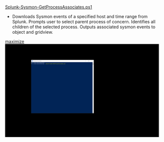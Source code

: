 
[Splunk-Sysmon-GetProcessAssociates.ps1](https://github.com/dstaulcu/Splunk-IR-Tools/blob/master/Splunk-Sysmon-GetProcessAssociates.ps1)

- Downloads Sysmon events of a specified host and time range from Splunk. Prompts user to select parent process of concern.  Identifies all children of the selected process. Outputs associated sysmon events to object and gridview.

[maximize](https://raw.githubusercontent.com/dstaulcu/Splunk-IR-Tools/master/images/demo1.gif)
![alt text](https://github.com/dstaulcu/Splunk-IR-Tools/blob/master/images/demo1.gif)
